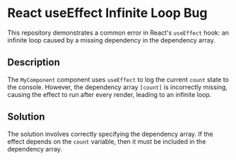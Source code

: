 # React useEffect Infinite Loop Bug

This repository demonstrates a common error in React's `useEffect` hook: an infinite loop caused by a missing dependency in the dependency array.

## Description
The `MyComponent` component uses `useEffect` to log the current `count` state to the console.  However, the dependency array `[count]` is incorrectly missing, causing the effect to run after every render, leading to an infinite loop.

## Solution
The solution involves correctly specifying the dependency array. If the effect depends on the `count` variable, then it must be included in the dependency array.